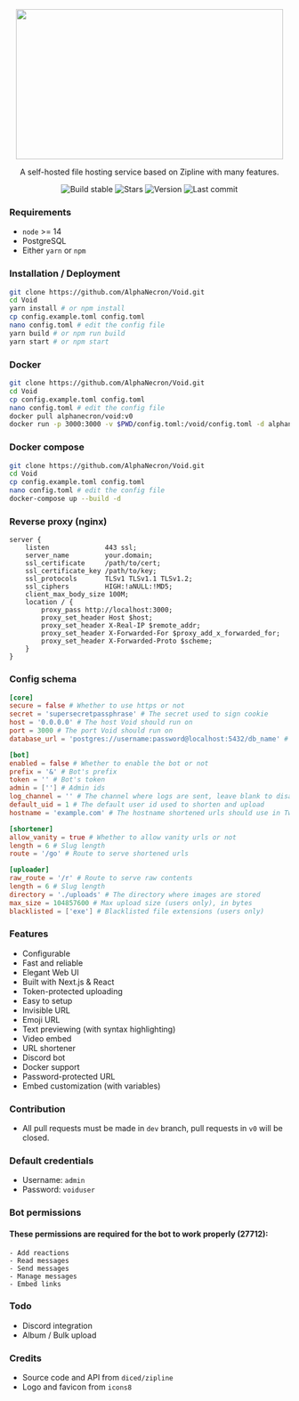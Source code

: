 <div align="center">
  <img src="https://raw.githubusercontent.com/AlphaNecron/Void/dev/public/banner.png" width="480" height="270"/>

  A self-hosted file hosting service based on Zipline with many features. 

  ![Build stable](https://img.shields.io/github/workflow/status/AlphaNecron/Void/CI:%20Build/v0?color=%2368D391&label=stable&logo=github&style=for-the-badge)
  ![Stars](https://img.shields.io/github/stars/AlphaNecron/Void?color=%23B794F4&logo=github&style=for-the-badge)
  ![Version](https://img.shields.io/github/package-json/v/AlphaNecron/Void/v0?color=%23B794F4&label=latest&logo=react&logoColor=ffffff&style=for-the-badge)
  ![Last commit](https://img.shields.io/github/last-commit/AlphaNecron/Void/dev?color=%234FD1C5&logo=github&style=for-the-badge)
</div>

### Requirements
  - `node` >= 14
  - PostgreSQL
  - Either `yarn` or `npm`

### Installation / Deployment
  ```sh
  git clone https://github.com/AlphaNecron/Void.git
  cd Void
  yarn install # or npm install
  cp config.example.toml config.toml
  nano config.toml # edit the config file
  yarn build # or npm run build
  yarn start # or npm start
  ```

### Docker
  ```sh
  git clone https://github.com/AlphaNecron/Void.git
  cd Void
  cp config.example.toml config.toml
  nano config.toml # edit the config file
  docker pull alphanecron/void:v0
  docker run -p 3000:3000 -v $PWD/config.toml:/void/config.toml -d alphanecron/void:v0
  ```

### Docker compose
  ```sh
  git clone https://github.com/AlphaNecron/Void.git
  cd Void
  cp config.example.toml config.toml
  nano config.toml # edit the config file
  docker-compose up --build -d
  ```

### Reverse proxy (nginx)
  ```nginx
  server {
      listen              443 ssl;
      server_name         your.domain;
      ssl_certificate     /path/to/cert;
      ssl_certificate_key /path/to/key;
      ssl_protocols       TLSv1 TLSv1.1 TLSv1.2;
      ssl_ciphers         HIGH:!aNULL:!MD5;
      client_max_body_size 100M;
      location / {
          proxy_pass http://localhost:3000;
          proxy_set_header Host $host;
          proxy_set_header X-Real-IP $remote_addr;
          proxy_set_header X-Forwarded-For $proxy_add_x_forwarded_for;
          proxy_set_header X-Forwarded-Proto $scheme;
      }
  }
  ```

### Config schema
  ```toml
  [core]
  secure = false # Whether to use https or not
  secret = 'supersecretpassphrase' # The secret used to sign cookie
  host = '0.0.0.0' # The host Void should run on
  port = 3000 # The port Void should run on
  database_url = 'postgres://username:password@localhost:5432/db_name' # PostgreSQL database url

  [bot]
  enabled = false # Whether to enable the bot or not
  prefix = '&' # Bot's prefix
  token = '' # Bot's token
  admin = [''] # Admin ids
  log_channel = '' # The channel where logs are sent, leave blank to disable logging
  default_uid = 1 # The default user id used to shorten and upload
  hostname = 'example.com' # The hostname shortened urls should use in Twilight

  [shortener]
  allow_vanity = true # Whether to allow vanity urls or not
  length = 6 # Slug length
  route = '/go' # Route to serve shortened urls

  [uploader]
  raw_route = '/r' # Route to serve raw contents
  length = 6 # Slug length
  directory = './uploads' # The directory where images are stored
  max_size = 104857600 # Max upload size (users only), in bytes
  blacklisted = ['exe'] # Blacklisted file extensions (users only)
  ```

### Features
  - Configurable
  - Fast and reliable
  - Elegant Web UI
  - Built with Next.js & React
  - Token-protected uploading
  - Easy to setup
  - Invisible URL
  - Emoji URL
  - Text previewing (with syntax highlighting)
  - Video embed
  - URL shortener
  - Discord bot
  - Docker support
  - Password-protected URL
  - Embed customization (with variables)

### Contribution
  - All pull requests must be made in `dev` branch, pull requests in `v0` will be closed.

### Default credentials
  - Username: `admin`
  - Password: `voiduser`

### Bot permissions
  #### These permissions are required for the bot to work properly (27712):
    - Add reactions
    - Read messages
    - Send messages 
    - Manage messages
    - Embed links

### Todo
  - Discord integration
  - Album / Bulk upload

### Credits
  - Source code and API from `diced/zipline`
  - Logo and favicon from `icons8`
